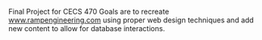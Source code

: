 Final Project for CECS 470
Goals are to recreate www.rampengineering.com using proper web design techniques and add new content to allow for database interactions.